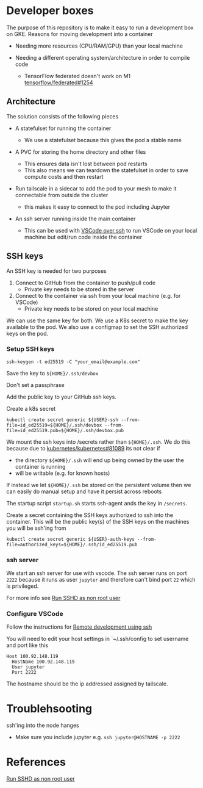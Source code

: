 # Developer boxes

The purpose of this repository is to make it easy to run
a development box on GKE. Reasons for moving
development into a container

* Needing more resources (CPU/RAM/GPU) than your local machine
* Needing a different operating system/architecture in order to compile code

  * TensorFlow federated doesn't work on M1 [tensorflow/federated#1254](https://github.com/tensorflow/federated/issues/1254)


## Architecture

The solution consists of the following pieces

* A statefulset for running the container 

  * We use a statefulset because this gives the pod a stable name

* A PVC for storing the home directory and other files
  * This ensures data isn't lost between pod restarts
  * This also means we can teardown the statefulset in order to save compute costs
    and then restart

* Run tailscale in a sidecar to add the pod to your mesh to make it connectable from outside the cluster
  * this makes it easy to connect to the pod including Jupyter

* An ssh server running inside the main container 

  * This can be used with [VSCode over ssh](https://code.visualstudio.com/docs/remote/ssh-tutorial) to
    run VSCode on your local machine but edit/run code inside the container

## SSH keys

An SSH key is needed for two purposes

  1. Connect to GitHub from the container to push/pull code
     * Private key needs to be stored in the server
  1. Connect to the container via ssh from your local machine (e.g. for VSCode)
     * Private key needs to be stored on your local machine

We can use the same key for both. We use a K8s secret to make the key available to the pod. We also use a configmap
to set the SSH authorized keys on the pod.

### Setup SSH keys

```
ssh-keygen -t ed25519 -C "your_email@example.com"
```

Save the key to `${HOME}/.ssh/devbox`

Don't set a passphrase

Add the public key to your GitHub ssh keys.

Create a k8s secret

```
kubectl create secret generic ${USER}-ssh --from-file=id_ed25519=${HOME}/.ssh/devbox --from-file=id_ed25519.pub=${HOME}/.ssh/devbox.pub
```

We mount the ssh keys into /secrets rather than `${HOME}/.ssh`. We do this because due to [kubernetes/kubernetes#81089](https://github.com/kubernetes/kubernetes/issues/81089) its not clear if 

* the directory `${HOME}/.ssh` will end up being owned by
the user the container is running 
* will be writable (e.g. for known hosts)

If instead we let `${HOME}/.ssh` be stored on the persistent volume then we can easily do manual setup and have it persist across reboots

The startup script `startup.sh` starts ssh-agent ands the key in `/secrets`.

Create a secret containing the SSH keys authorized to ssh into the container. This will
be the public key(s) of the SSH keys on the machines you will be ssh'ing from

```
kubectl create secret generic ${USER}-auth-keys --from-file=authorized_keys=${HOME}/.ssh/id_ed25519.pub 
```

### ssh server

We start an ssh server for use with vscode. The ssh server runs on port `2222` because it runs
as user `jupyter` and therefore can't bind port `22` which is privileged.

For more info see [Run SSHD as non root user](https://www.golinuxcloud.com/run-sshd-as-non-root-user-without-sudo/)

### Configure VSCode

Follow the instructions for [Remote development using ssh](https://code.visualstudio.com/docs/remote/ssh#_ssh-hostspecific-settings)

You will need to edit your host settings in `~/.ssh/config to set username and port like this

```
Host 100.92.148.119
  HostName 100.92.148.119
  User jupyter
  Port 2222
```

The hostname should be the ip addressed assigned by tailscale.

# Troublehsooting

ssh'ing into the node hanges

* Make sure you include jupyter e.g. `ssh jupyter@HOSTNAME -p 2222`

# References

[Run SSHD as non root user](https://www.golinuxcloud.com/run-sshd-as-non-root-user-without-sudo/)